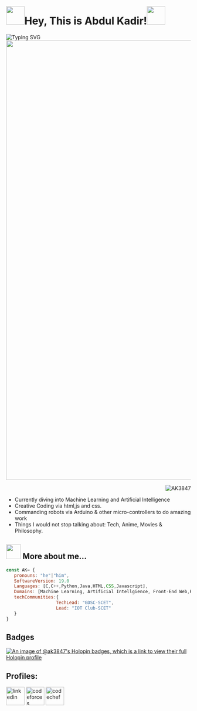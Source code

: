 <h1><img src="https://imgur.com/N7t48Pt.gif" width="50"/>Hey, This is Abdul Kadir!<img src="https://imgur.com/N7t48Pt.gif" width="50"/></h1>
<a href="https://git.io/typing-svg"><img src="https://readme-typing-svg.herokuapp.com?font=Oswald&size=30&duration=4000&pause=800&color=337CCF&center=false&vCenter=false&width=1000&lines=Immersing+myself+into+AI+%26+ML+;Competitive+Coding;Commanding+Robots" alt="Typing SVG"   align="left"/></a>
<img src="https://imgur.com/R1mRicQ.gif" width=1200 align="center">
<p>
<p align="right"> <img src="https://komarev.com/ghpvc/?username=AK3847&label=Profile%20views&color=0e75b6&style=flat" alt="AK3847" /> 
</p>

- Currently diving into Machine Learning and Artificial Intelligence
- Creative Coding via html,js and css.
- Commanding robots via Arduino & other micro-controllers to do amazing work
- Things I would not stop talking about: Tech, Anime, Movies & Philosophy.

## <img src="https://imgur.com/zsKVlgX.gif" width="40" height="40"> More about me...
```javascript
const AK= {
   pronouns: "he"|"him",
   SoftwareVersion: 19.0
   Languages: [C,C++,Python,Java,HTML,CSS,Javascript],
   Domains: [Machine Learning, Artificial Intellgience, Front-End Web,Robotics-Arduino],
   techCommunities:{
                   TechLead: "GDSC-SCET",
                   Lead: "IOT Club-SCET"
   }
}
```

## Badges
[![An image of @ak3847's Holopin badges, which is a link to view their full Holopin profile](https://holopin.me/ak3847)](https://holopin.io/@ak3847)

<h2>Profiles:</h2>
<div>
  <p align="left">
    <a href="https://www.linkedin.com/in/okabdul/" target="_blank"><img src="https://imgur.com/IEyFbds.png"  alt="linkedin"  swidth="50" height="50"/></a>
    <a href="https://codeforces.com/profile/AbdulK_69" target="_blank"><img src="https://imgur.com/jCw6ult.png" alt="codeforces" width="50" height="50"/></a>
    <a href="https://www.codechef.com/users/abdulk_69" target="_blank"><img src="https://imgur.com/suouMG2.png" alt="codechef" width="50" height="50"/></a>
  </p>
</div>
